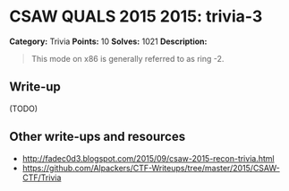 # CSAW QUALS 2015 2015: trivia-3

**Category:** Trivia
**Points:** 10
**Solves:** 1021
**Description:**

> This mode on x86 is generally referred to as ring -2.


## Write-up

(TODO)

## Other write-ups and resources

* <http://fadec0d3.blogspot.com/2015/09/csaw-2015-recon-trivia.html>
* <https://github.com/Alpackers/CTF-Writeups/tree/master/2015/CSAW-CTF/Trivia>
